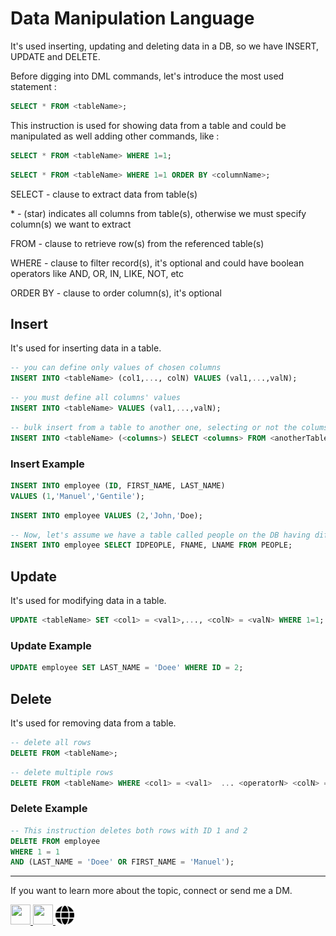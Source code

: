 ﻿# Data Manipulation Language

It's used inserting, updating and deleting data in a DB, so we have INSERT, UPDATE and DELETE.

Before digging into DML commands, let's introduce the most used statement :
```sql
SELECT * FROM <tableName>;
```

This instruction is used for showing data from a table and could be manipulated as well adding other commands, like :
```sql
SELECT * FROM <tableName> WHERE 1=1;
```

```sql
SELECT * FROM <tableName> WHERE 1=1 ORDER BY <columnName>;
```

SELECT - clause to extract data from table(s)

&ast; - (star) indicates all columns from table(s), otherwise we must specify
    column(s) we want to extract

FROM - clause to retrieve row(s) from the referenced table(s)

WHERE - clause to filter record(s), it's optional and could have boolean
    operators like AND, OR, IN, LIKE, NOT, etc

ORDER BY - clause to order column(s), it's optional


## Insert

It's used for inserting data in a table.

```sql
-- you can define only values of chosen columns
INSERT INTO <tableName> (col1,..., colN) VALUES (val1,...,valN);
```

```sql
-- you must define all columns' values
INSERT INTO <tableName> VALUES (val1,...,valN);
```

```sql
-- bulk insert from a table to another one, selecting or not the colums
INSERT INTO <tableName> (<columns>) SELECT <columns> FROM <anotherTableName>;
```

### Insert Example

```sql
INSERT INTO employee (ID, FIRST_NAME, LAST_NAME)
VALUES (1,'Manuel','Gentile');
```

```sql
INSERT INTO employee VALUES (2,'John,'Doe);
```

```sql
-- Now, let's assume we have a table called people on the DB having different column names, we can perform a query like that
INSERT INTO employee SELECT IDPEOPLE, FNAME, LNAME FROM PEOPLE;
```


## Update

It's used for modifying data in a table.

```sql
UPDATE <tableName> SET <col1> = <val1>,..., <colN> = <valN> WHERE 1=1;
```

### Update Example

```sql
UPDATE employee SET LAST_NAME = 'Doee' WHERE ID = 2;
```


## Delete

It's used for removing data from a table.

```sql
-- delete all rows
DELETE FROM <tableName>;
```

```sql
-- delete multiple rows
DELETE FROM <tableName> WHERE <col1> = <val1>  ... <operatorN> <colN> = <valN>;
```


### Delete Example

```sql
-- This instruction deletes both rows with ID 1 and 2
DELETE FROM employee
WHERE 1 = 1
AND (LAST_NAME = 'Doee' OR FIRST_NAME = 'Manuel');
```







<hr>

If you want to learn more about the topic, connect or send me a DM.

<p align="left">
	<a href="https://www.github.com/manugentile" target="_blank" rel="noreferrer">
		<picture>
			<source media="(prefers-color-scheme: dark)" srcset="https://raw.githubusercontent.com/danielcranney/readme-generator/main/public/icons/socials/github-dark.svg" />
			<source media="(prefers-color-scheme: light)" srcset="https://raw.githubusercontent.com/danielcranney/readme-generator/main/public/icons/socials/github.svg" />
			<img src="https://raw.githubusercontent.com/danielcranney/readme-generator/main/public/icons/socials/github.svg" width="32" height="32" />
		</picture>
	</a>
	<a href="https://www.linkedin.com/in/manuel-gentile" target="_blank" rel="noreferrer">
		<picture>
			<source media="(prefers-color-scheme: dark)" srcset="https://raw.githubusercontent.com/danielcranney/readme-generator/main/public/icons/socials/linkedin-dark.svg" />
			<source media="(prefers-color-scheme: light)" srcset="https://raw.githubusercontent.com/danielcranney/readme-generator/main/public/icons/socials/linkedin.svg" />
			<img src="https://raw.githubusercontent.com/danielcranney/readme-generator/main/public/icons/socials/linkedin.svg" width="32" height="32" />
		</picture>
	</a>
    <a href="https://manugentile.github.io/" target="blank">
        <img src="https://raw.githubusercontent.com/manugentile/manugentile/main/assets/globe-solid.svg" alt="Website" width="30px" />
    </a>

</p>
